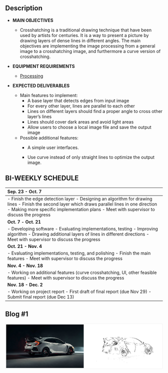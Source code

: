 ## Description

- **MAIN OBJECTIVES**

  - Crosshatching is a traditional drawing technique that have been used by
    artists for centuries. It is a way to present a picture by drawing layers of
    dense lines in different angles. The main objectives are implementing the image processing from a general image to a crosshatching image, and furthermore a curve version of crosshatching.

- **EQUIPMENT REQUIREMENTS**

  - [Processing](https://processing.org/)

- **EXPECTED DELIVERABLES**

  - Main features to implement:
    - A base layer that detects edges from input image
    - For every other layer, lines are parallel to each other
    - Lines on different layers should find a proper angle to cross other layer’s lines
    - Lines should cover dark areas and avoid light areas
    - Allow users to choose a local image file and save the output image
  - Possible additional features:
    - A simple user interfaces.
    
    - Use curve instead of only straight lines to optimize the output image.
    
      


## BI-WEEKLY SCHEDULE   

| **Sep. 23   -   Oct.   7**                                   |
| :----------------------------------------------------------- |
| -  Finish the edge detection layer                                                                                       -  Designing an algorithm for drawing lines                                                                               -  Finish the second layer which draws parallel lines in one   direction                      -  Making more specific implementation   plans                                                             -  Meet with   supervisor to discuss the progress |
| **Oct.** **7**     **-   Oct. 21**                           |
| -  Developing software                                                                                                        -  Evaluating   implementations, testing                                                                          -  Improving algorithm                                                                                                         -  Drawing additional   layers of lines in different directions                                         -  Meet with supervisor to discuss the progress |
| **Oct. 21   -   Nov. 4**                                     |
| -  Evaluating implementations, testing,   and polishing                                                 -  Finish the main features                                                                                                 -  Meet with supervisor to discuss the progress |
| **Nov. 4   -   Nov. 18**                                     |
| -  Working on additional features (curve crosshatching, UI, other feasible features)                                                                                                                               - Meet with supervisor to discuss the progress |
| **Nov. 18   -     Dec. 2**                                   |
| -  Working on project report                                                                                               -  First draft of final report   (due Nov 29)                                                                              -  Submit final report (due Dec 13) |



## Blog #1

![hondaTypeR](/pic/hondaTypeR.jpg)

